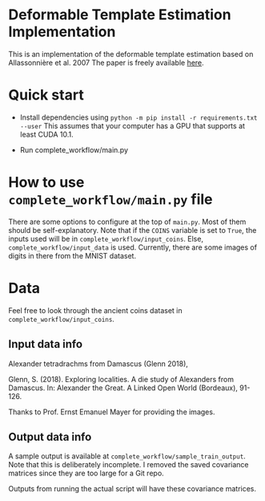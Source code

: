 # Deformable Template Estimation Implementation

This is an implementation of the deformable template estimation based on Allassonnière et al. 2007
The paper is freely available [here](http://galton.uchicago.edu/~amit/Papers/em.pdf).

# Quick start

- Install dependencies using `python -m pip install -r requirements.txt --user` 
  This assumes that your computer has a GPU that supports at least CUDA 10.1.
  
- Run complete_workflow/main.py
  

# How to use `complete_workflow/main.py` file

There are some options to configure at the top of `main.py`. 
Most of them should be self-explanatory. 
Note that if the `COINS` variable is set to `True`, the inputs used will be in
`complete_workflow/input_coins`. Else, `complete_workflow/input_data` is used.
Currently, there are some images of digits in there from the MNIST dataset.

# Data
Feel free to look through the ancient coins dataset in 
`complete_workflow/input_coins`.

## Input data info
Alexander tetradrachms from Damascus (Glenn 2018),

Glenn, S. (2018). Exploring localities. A die study of Alexanders from Damascus. In: Alexander the
Great. A Linked Open World (Bordeaux), 91-126.

Thanks to Prof. Ernst Emanuel Mayer for providing the images.

## Output data info
A sample output is available at `complete_workflow/sample_train_output`.
Note that this is deliberately incomplete. I removed the saved covariance matrices
since they are too large for a Git repo. 

Outputs from running the actual script will have these covariance matrices.